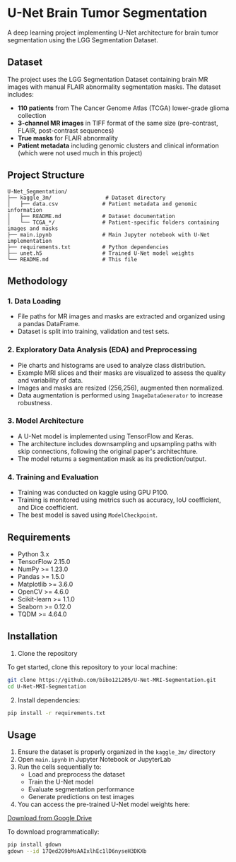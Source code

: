 # U-Net Brain Tumor Segmentation

A deep learning project implementing U-Net architecture for brain tumor segmentation using the LGG Segmentation Dataset.

## Dataset

The project uses the LGG Segmentation Dataset containing brain MR images with manual FLAIR abnormality segmentation masks. The dataset includes:

- **110 patients** from The Cancer Genome Atlas (TCGA) lower-grade glioma collection
- **3-channel MR images** in TIFF format of the same size (pre-contrast, FLAIR, post-contrast sequences)
- **True masks** for FLAIR abnormality
- **Patient metadata** including genomic clusters and clinical information (which were not used much in this project)

## Project Structure

```
U-Net_Segmentation/
├── kaggle_3m/                 # Dataset directory
│   ├── data.csv              # Patient metadata and genomic information
│   ├── README.md             # Dataset documentation
│   └── TCGA_*/               # Patient-specific folders containing images and masks
├── main.ipynb                # Main Jupyter notebook with U-Net implementation
├── requirements.txt          # Python dependencies
├── unet.h5                   # Trained U-Net model weights
└── README.md                 # This file
```

## Methodology

### 1. Data Loading
- File paths for MR images and masks are extracted and organized using a pandas DataFrame.
- Dataset is split into training, validation and test sets.

### 2. Exploratory Data Analysis (EDA) and Preprocessing
- Pie charts and histograms are used to analyze class distribution.
- Example MRI slices and their masks are visualized to assess the quality and variability of data.
- Images and masks are resized (256,256), augmented then normalized.
- Data augmentation is performed using `ImageDataGenerator` to increase robustness.

### 3. Model Architecture
- A U-Net model is implemented using TensorFlow and Keras.
- The architecture includes downsampling and upsampling paths with skip connections, following the original paper's architechture.
- The model returns a segmentation mask as its prediction/output.

### 4. Training and Evaluation
- Training was conducted on kaggle using GPU P100.
- Training is monitored using metrics such as accuracy, IoU coefficient, and Dice coefficient.
- The best model is saved using `ModelCheckpoint`.

## Requirements

- Python 3.x
- TensorFlow 2.15.0
- NumPy >= 1.23.0
- Pandas >= 1.5.0
- Matplotlib >= 3.6.0
- OpenCV >= 4.6.0
- Scikit-learn >= 1.1.0
- Seaborn >= 0.12.0
- TQDM >= 4.64.0

## Installation

1. Clone the repository

To get started, clone this repository to your local machine:

```bash
git clone https://github.com/bibo121205/U-Net-MRI-Segmentation.git
cd U-Net-MRI-Segmentation
```

2. Install dependencies:
```bash
pip install -r requirements.txt
```

## Usage

1. Ensure the dataset is properly organized in the `kaggle_3m/` directory
2. Open `main.ipynb` in Jupyter Notebook or JupyterLab
3. Run the cells sequentially to:
   - Load and preprocess the dataset
   - Train the U-Net model
   - Evaluate segmentation performance
   - Generate predictions on test images
4. You can access the pre-trained U-Net model weights here:

[Download from Google Drive](https://drive.google.com/file/d/17Qed2G9bMsAAIxlhEc1lD6nyseH3DKXb/view?usp=drive_link)

To download programmatically:

```bash
pip install gdown
gdown --id 17Qed2G9bMsAAIxlhEc1lD6nyseH3DKXb
```
